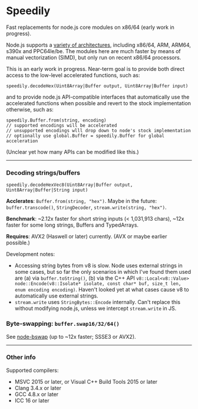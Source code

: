 # Speedily

Fast replacements for node.js core modules on x86/64 (early work in progress).

Node.js supports a [variety of architectures](https://github.com/nodejs/node/blob/master/BUILDING.md#supported-platforms-1),
including x86/64, ARM, ARM64, s390x and PPC64le/be. The modules here are much
faster by means of manual vectorization (SIMD), but only run on recent x86/64
processors.

This is an early work in progress. Near-term goal is to provide both direct
access to the low-level accelerated functions, such as:

    speedily.decodeHex(Uint8Array|Buffer output, Uint8Array|Buffer input)

and to provide node.js API-compatible interfaces that automatically use the
accelerated functions when possible and revert to the stock implementation otherwise,
such as:

    speedily.Buffer.from(string, encoding)
    // supported encodings will be accelerated
    // unsupported encodings wlll drop down to node's stock implementation
    // optionally use global.Buffer = speedily.Buffer for global acceleration

(Unclear yet how many APIs can be modified like this.)

---

### Decoding strings/buffers

    speedily.decodeHexVec8(Uint8Array|Buffer output, Uint8Array|Buffer|String input)

**Acclerates**: `Buffer.from(string, "hex")`. Maybe in the future: `buffer.transcode()`,
`StringDecoder`, `stream.write(string, "hex")`.

**Benchmark**: ~2.12x faster for short string inputs (< 1,031,913 chars), ~12x faster
for some long strings, Buffers and TypedArrays.

**Requires**: AVX2 (Haswell or later) currently. (AVX or maybe earlier possible.)

Development notes:
* Accessing string bytes from v8 is slow. Node uses external strings in some cases,
  but so far the only scenarios in which I've found them used are (a) via `buffer.toString()`,
  (b) via the C++ API
  `v8::Local<v8::Value> node::Encode(v8::Isolate* isolate, const char* buf, size_t len, enum encoding encoding)`.
  Haven't looked yet at what cases cause v8 to automatically use external strings.
* `stream.write` uses `StringBytes::Encode` internally. Can't replace this without
  modifying node.js, unless we intercept `stream.write` in JS.

### Byte-swapping: `buffer.swap16/32/64()`

See [node-bswap](https://github.com/zbjornson/node-bswap) (up to ~12x faster; SSSE3 or AVX2).

---

### Other info

Supported compilers:
* MSVC 2015 or later, or Visual C++ Build Tools 2015 or later
* Clang 3.4.x or later
* GCC 4.8.x or later
* ICC 16 or later

